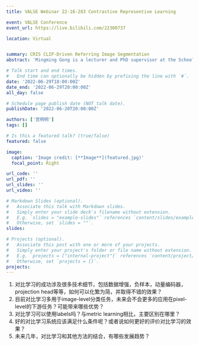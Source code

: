 ```yaml
---
title: VALSE Webinar 22-16-283 Contrastive Representive Learning

event: VALSE Conference
event_url: https://live.bilibili.com/22300737

location: Virtual


summary: CRIS CLIP-Driven Referring Image Segmentation
abstract: 'Mingming Gong is a lecturer and PhD supervisor at the School of Mathematics and Statistics, University of Melbourne, Australia, and a principal investigator at the Melbourne Centre for Data Science. He received his PhD from the University of Technology Sydney in 2017 and then did postdoctoral research at the University of Pittsburgh and Carnegie Mellon University. His research interests include causal machine learning, weakly supervised/ self-supervised learning, transfer learning, generative models, and 3D vision. He has published more than 50 papers in top conferences and journals related to artificial intelligence, such as NeurIPS, ICML, and CVPR. He is a recipient of the Australian Research Council Discovery Early Career Award in 2021. He is area chairs of top machine learning conferences such as NeurIPS, ICML, and ICLR.'

# Talk start and end times.
#   End time can optionally be hidden by prefixing the line with `#`.
date: '2022-06-29T18:00:00Z'
date_end: '2022-06-29T20:00:00Z'
all_day: false

# Schedule page publish date (NOT talk date).
publishDate: '2022-06-20T20:00:00Z'

authors: ['宫明明']
tags: []

# Is this a featured talk? (true/false)
featured: false

image:
  caption: 'Image credit: [**Image**](featured.jpg)'
  focal_point: Right

url_code: ''
url_pdf: ''
url_slides: ''
url_video: ''

# Markdown Slides (optional).
#   Associate this talk with Markdown slides.
#   Simply enter your slide deck's filename without extension.
#   E.g. `slides = "example-slides"` references `content/slides/example-slides.md`.
#   Otherwise, set `slides = ""`.
slides:

# Projects (optional).
#   Associate this post with one or more of your projects.
#   Simply enter your project's folder or file name without extension.
#   E.g. `projects = ["internal-project"]` references `content/project/deep-learning/index.md`.
#   Otherwise, set `projects = []`.
projects:
---
```


1. 对比学习的成功涉及很多技术细节，包括数据增强，负样本，动量编码器，projection head等等，如何可以化繁为简，并取得不错的效果？
2. 目前对比学习多用于image-level分类任务，未来会不会更多的应用在pixel-level的下游任务？可能带来哪些优势？
3. 对比学习可以使用labels吗？与metric learning相比，主要区别在哪里？
4. 好的对比学习系统应该满足什么条件呢？或者说如何更好的评价对比学习的效果？
5. 未来几年，对比学习和其他方法的结合，有哪些发展趋势？
